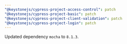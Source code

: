 ```yaml
---
"@keystonejs/cypress-project-access-control": patch
"@keystonejs/cypress-project-basic": patch
"@keystonejs/cypress-project-client-validation": patch
"@keystonejs/cypress-project-login": patch
---
```


Updated dependency `mocha` to `8.1.3`.
